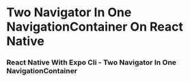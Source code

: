 # Two Navigator In One NavigationContainer On React Native
### React Native With Expo Cli - Two Navigator In One NavigationContainer
